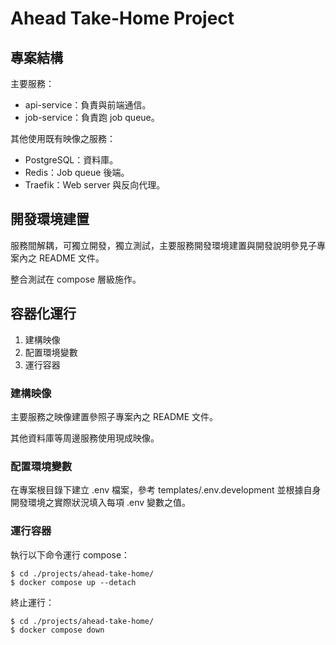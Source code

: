 # Ahead Take-Home Project


## 專案結構

主要服務：

- api-service：負責與前端通信。
- job-service：負責跑 job queue。

其他使用既有映像之服務：

- PostgreSQL：資料庫。
- Redis：Job queue 後端。
- Traefik：Web server 與反向代理。

## 開發環境建置

服務間解耦，可獨立開發，獨立測試，主要服務開發環境建置與開發說明參見子專案內之 README 文件。

整合測試在 compose 層級施作。

## 容器化運行

1. 建構映像
2. 配置環境變數
3. 運行容器

### 建構映像

主要服務之映像建置參照子專案內之 README 文件。

其他資料庫等周邊服務使用現成映像。

### 配置環境變數

在專案根目錄下建立 .env 檔案，參考 templates/.env.development 並根據自身開發環境之實際狀況填入每項 .env 變數之值。

### 運行容器

執行以下命令運行 compose：

```shell
$ cd ./projects/ahead-take-home/
$ docker compose up --detach
```

終止運行：

```shell
$ cd ./projects/ahead-take-home/
$ docker compose down
```